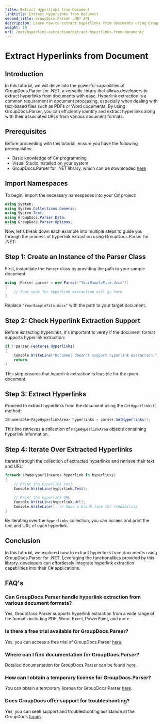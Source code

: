 ```yaml
---
title: Extract Hyperlinks from Document
linktitle: Extract Hyperlinks from Document
second_title: GroupDocs.Parser .NET API
description: Learn how to extract hyperlinks from documents using GroupDocs.Parser for .NET. Enhance your C# applications with this straightforward guide.
weight: 10
url: /net/hyperlink-extraction/extract-hyperlinks-from-document/
---
```


# Extract Hyperlinks from Document

## Introduction
In this tutorial, we will delve into the powerful capabilities of GroupDocs.Parser for .NET, a versatile library that allows developers to extract hyperlinks from documents with ease. Hyperlink extraction is a common requirement in document processing, especially when dealing with text-based files such as PDFs or Word documents. By using GroupDocs.Parser, you can efficiently identify and extract hyperlinks along with their associated URLs from various document formats.
## Prerequisites
Before proceeding with this tutorial, ensure you have the following prerequisites:
- Basic knowledge of C# programming
- Visual Studio installed on your system
- GroupDocs.Parser for .NET library, which can be downloaded [here](https://releases.groupdocs.com/parser/net/)
## Import Namespaces
To begin, import the necessary namespaces into your C# project:
```csharp
using System;
using System.Collections.Generic;
using System.Text;
using GroupDocs.Parser.Data;
using GroupDocs.Parser.Options;
```

Now, let's break down each example into multiple steps to guide you through the process of hyperlink extraction using GroupDocs.Parser for .NET:
## Step 1: Create an Instance of the Parser Class
First, instantiate the `Parser` class by providing the path to your sample document:
```csharp
using (Parser parser = new Parser("YourSampleFile.docx"))
{
    // Your code for hyperlink extraction will go here
}
```
Replace `"YourSampleFile.docx"` with the path to your target document.
## Step 2: Check Hyperlink Extraction Support
Before extracting hyperlinks, it's important to verify if the document format supports hyperlink extraction:
```csharp
if (!parser.Features.Hyperlinks)
{
    Console.WriteLine("Document doesn't support hyperlink extraction.");
    return;
}
```
This step ensures that hyperlink extraction is feasible for the given document.
## Step 3: Extract Hyperlinks
Proceed to extract hyperlinks from the document using the `GetHyperlinks()` method:
```csharp
IEnumerable<PageHyperlinkArea> hyperlinks = parser.GetHyperlinks();
```
This line retrieves a collection of `PageHyperlinkArea` objects containing hyperlink information.
## Step 4: Iterate Over Extracted Hyperlinks
Iterate through the collection of extracted hyperlinks and retrieve their text and URL:
```csharp
foreach (PageHyperlinkArea hyperlink in hyperlinks)
{
    // Print the hyperlink text
    Console.WriteLine(hyperlink.Text);
    
    // Print the hyperlink URL
    Console.WriteLine(hyperlink.Url);
    Console.WriteLine(); // Adds a blank line for readability
}
```
By iterating over the `hyperlinks` collection, you can access and print the text and URL of each hyperlink.
## Conclusion
In this tutorial, we explored how to extract hyperlinks from documents using GroupDocs.Parser for .NET. Leveraging the functionalities provided by this library, developers can effortlessly integrate hyperlink extraction capabilities into their C# applications.

## FAQ's
### Can GroupDocs.Parser handle hyperlink extraction from various document formats?
Yes, GroupDocs.Parser supports hyperlink extraction from a wide range of file formats including PDF, Word, Excel, PowerPoint, and more.
### Is there a free trial available for GroupDocs.Parser?
Yes, you can access a free trial of GroupDocs.Parser [here](https://releases.groupdocs.com/).
### Where can I find documentation for GroupDocs.Parser?
Detailed documentation for GroupDocs.Parser can be found [here](https://tutorials.groupdocs.com/parser/net/).
### How can I obtain a temporary license for GroupDocs.Parser?
You can obtain a temporary license for GroupDocs.Parser [here](https://purchase.groupdocs.com/temporary-license/).
### Does GroupDocs offer support for troubleshooting?
Yes, you can seek support and troubleshooting assistance at the GroupDocs [forum](https://forum.groupdocs.com/c/parser/17).
